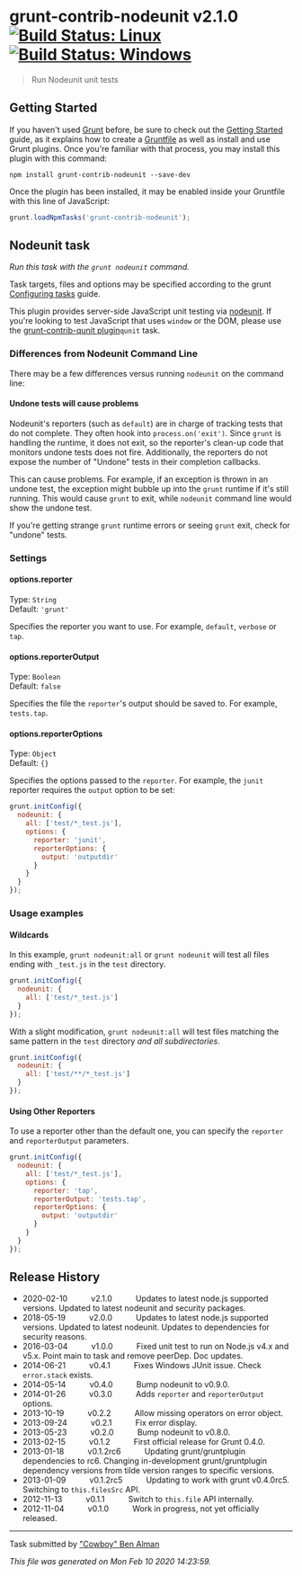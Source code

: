 # grunt-contrib-nodeunit v2.1.0 [![Build Status: Linux](https://travis-ci.org/gruntjs/grunt-contrib-nodeunit.svg?branch=master)](https://travis-ci.org/gruntjs/grunt-contrib-nodeunit) [![Build Status: Windows](https://ci.appveyor.com/api/projects/status/8526qwiyaavbfbxh/branch/master?svg=true)](https://ci.appveyor.com/project/gruntjs/grunt-contrib-nodeunit/branch/master)

> Run Nodeunit unit tests



## Getting Started

If you haven't used [Grunt](https://gruntjs.com/) before, be sure to check out the [Getting Started](https://gruntjs.com/getting-started) guide, as it explains how to create a [Gruntfile](https://gruntjs.com/sample-gruntfile) as well as install and use Grunt plugins. Once you're familiar with that process, you may install this plugin with this command:

```shell
npm install grunt-contrib-nodeunit --save-dev
```

Once the plugin has been installed, it may be enabled inside your Gruntfile with this line of JavaScript:

```js
grunt.loadNpmTasks('grunt-contrib-nodeunit');
```




## Nodeunit task
_Run this task with the `grunt nodeunit` command._

Task targets, files and options may be specified according to the grunt [Configuring tasks](http://gruntjs.com/configuring-tasks) guide.

This plugin provides server-side JavaScript unit testing via [nodeunit](https://github.com/caolan/nodeunit/). If you're looking to test JavaScript that uses `window` or the DOM, please use the [grunt-contrib-qunit plugin](https://github.com/gruntjs/grunt-contrib-qunit)`qunit` task.

### Differences from Nodeunit Command Line

There may be a few differences versus running `nodeunit` on the command line:

#### Undone tests will cause problems

Nodeunit's reporters (such as `default`) are in charge of tracking tests that do not complete.  They often hook
into `process.on('exit')`.  Since `grunt` is handling the runtime, it does not exit, so the reporter's clean-up code
that monitors undone tests does not fire.  Additionally, the reporters do not expose the number of "Undone" tests in their
completion callbacks.

This can cause problems.  For example, if an exception is thrown in an undone test, the exception might bubble up into the
`grunt` runtime if it's still running.  This would cause `grunt` to exit, while `nodeunit` command line would show the undone 
test.

If you're getting strange `grunt` runtime errors or seeing `grunt` exit, check for "undone" tests.
### Settings

#### options.reporter
Type: `String`  
Default: `'grunt'`

Specifies the reporter you want to use. For example, `default`, `verbose` or `tap`.

#### options.reporterOutput
Type: `Boolean`  
Default: `false`

Specifies the file the `reporter`'s output should be saved to. For example, `tests.tap`.

#### options.reporterOptions
Type: `Object`  
Default: `{}`

Specifies the options passed to the `reporter`. For example, the `junit` reporter requires the `output` option
to be set:

```js
grunt.initConfig({
  nodeunit: {
    all: ['test/*_test.js'],
    options: {
      reporter: 'junit',
      reporterOptions: {
        output: 'outputdir'
      }
    }
  }
});
```

### Usage examples

#### Wildcards

In this example, `grunt nodeunit:all` or `grunt nodeunit` will test all files ending with `_test.js` in the `test` directory.

```js
grunt.initConfig({
  nodeunit: {
    all: ['test/*_test.js']
  }
});
```

With a slight modification, `grunt nodeunit:all` will test files matching the same pattern in the `test` directory _and all subdirectories_.

```js
grunt.initConfig({
  nodeunit: {
    all: ['test/**/*_test.js']
  }
});
```

#### Using Other Reporters

To use a reporter other than the default one, you can specify the `reporter` and `reporterOutput` parameters.

```js
grunt.initConfig({
  nodeunit: {
    all: ['test/*_test.js'],
    options: {
      reporter: 'tap',
      reporterOutput: 'tests.tap',
      reporterOptions: {
        output: 'outputdir'
      }
    }
  }
});
```


## Release History

 * 2020-02-10   v2.1.0   Updates to latest node.js supported versions. Updated to latest nodeunit and security packages.
 * 2018-05-19   v2.0.0   Updates to latest node.js supported versions. Updated to latest nodeunit. Updates to dependencies for security reasons.
 * 2016-03-04   v1.0.0   Fixed unit test to run on Node.js v4.x and v5.x. Point main to task and remove peerDep. Doc updates.
 * 2014-06-21   v0.4.1   Fixes Windows JUnit issue. Check `error.stack` exists.
 * 2014-05-14   v0.4.0   Bump nodeunit to v0.9.0.
 * 2014-01-26   v0.3.0   Adds `reporter` and `reporterOutput` options.
 * 2013-10-19   v0.2.2   Allow missing operators on error object.
 * 2013-09-24   v0.2.1   Fix error display.
 * 2013-05-23   v0.2.0   Bump nodeunit to v0.8.0.
 * 2013-02-15   v0.1.2   First official release for Grunt 0.4.0.
 * 2013-01-18   v0.1.2rc6   Updating grunt/gruntplugin dependencies to rc6. Changing in-development grunt/gruntplugin dependency versions from tilde version ranges to specific versions.
 * 2013-01-09   v0.1.2rc5   Updating to work with grunt v0.4.0rc5. Switching to `this.filesSrc` API.
 * 2012-11-13   v0.1.1   Switch to `this.file` API internally.
 * 2012-11-04   v0.1.0   Work in progress, not yet officially released.

---

Task submitted by ["Cowboy" Ben Alman](http://benalman.com)

*This file was generated on Mon Feb 10 2020 14:23:59.*
